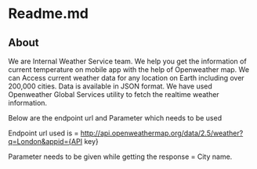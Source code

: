 # Readme.md

## About

We are Internal Weather Service team. We help you get the information of current temperature on mobile app with the help of Openweather map. We can Access current weather data for any location on Earth including over 200,000 cities. Data is available in JSON format. We have used Openweather Global Services utility to fetch the realtime weather information. 

Below are the endpoint url and Parameter which needs to be used

Endpoint url used is = http://api.openweathermap.org/data/2.5/weather?q=London&appid={API key}

Parameter needs to be given while getting the response = City name. 
